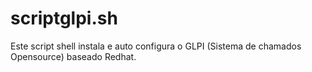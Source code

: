 # scriptglpi.sh
Este script shell instala e auto configura o GLPI (Sistema de chamados Opensource) baseado Redhat.
